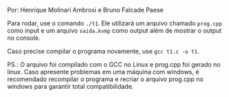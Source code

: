 Por: Henrique Molinari Ambrosi e Bruno Falcade Paese

Para rodar, use o comando `./t1`. Ele utilizará um arquivo chamado `prog.cpp` como input e um arquivo `saida.kvmp` como output além de mostrar o output no console.

Caso precise compilar o programa novamente, use `gcc t1.c -o t1`.

PS.: O arquivo foi compilado com o GCC no Linux e prog.cpp foi gerado no linux. Caso apresente problemas em uma máquina com windows, é recomendado recompilar o programa e recriar o arquivo prog.cpp no windows para garantir total compatibilidade.
